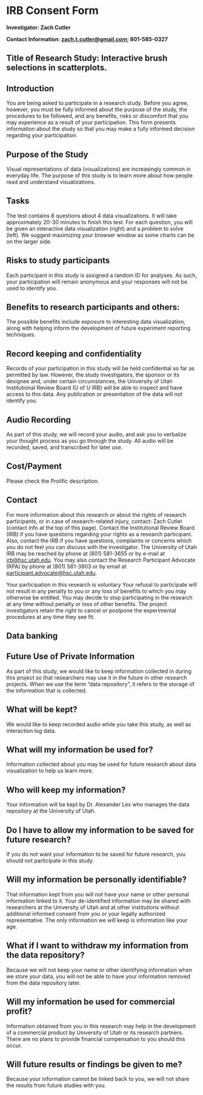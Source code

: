 # IRB Consent Form

 **Investigator: Zach Cutler**

 **Contact Information: zach.t.cutler@gmail.com; 801-585-0327**

## Title of Research Study: Interactive brush selections in scatterplots.
## Introduction
You are being asked to participate in a research study. Before you
              agree, however, you must be fully informed about the purpose of
              the study, the procedures to be followed, and any benefits, risks
              or discomfort that you may experience as a result of your
              participation. This form presents information about the study so
              that you may make a fully informed decision regarding your
              participation.

## Purpose of the Study
Visual representations of data (visualizations) are increasingly
common in everyday life. The purpose of this study is to learn
more about how people read and understand visualizations.

## Tasks
The test contains 8 questions about 4 data
visualizations. 
It will take approximately 20-30 minutes to finish this
test. 
For each question, you will be given an interactive data
visualization (right) and a problem to solve (left). 
We suggest maximizing your browser window as some charts can be on the larger side.

## Risks to study participants
Each participant in this study is assigned a random ID for analyses. As such,
your participation will remain anonymous and your responses will
not be used to identify you.

## Benefits to research participants and others:
The possible benefits include exposure to interesting data
visualization, along with helping inform the
development of future experiment reporting techniques.

## Record keeping and confidentiality
Records of your participation in this study will be held
confidential so far as permitted by law. However, the study
investigators, the sponsor or its designee and, under certain
circumstances, the University of Utah Institutional
Review Board (U of U IRB) will be able to inspect and have access to
this data. Any publication or presentation of the data will not
identify you.

## Audio Recording

As part of this study, we will record your audio, and ask you to verbalize your thought process as you go through the study. All audio will be recorded, saved, and transcribed for later use. 

## Cost/Payment
Please check the Prolific description.

## Contact
For more information about this research or about the rights of
research participants, or in case of research-related injury,
contact:  Zach Cutler (contact info at the top of this page). Contact the Institutional Review Board (IRB)
if you have questions regarding your rights as a research participant. 
Also, contact the IRB if you have questions, complaints or concerns which you do not feel you can discuss with the investigator. 
The University of Utah IRB may be reached by phone at (801) 581-3655 or by e-mail at irb@hsc.utah.edu. 
You may also contact the Research Participant Advocate (RPA) by phone at (801) 581-3803 or by email at participant.advocate@hsc.utah.edu.

Your participation in this research is voluntary
Your refusal to participate will not result in any penalty to you
or any loss of benefits to which you may otherwise be entitled.
You may decide to stop participating in the research at any time
without penalty or loss of other benefits. The project
investigators retain the right to cancel or postpone the
experimental procedures at any time they see fit.


## Data banking 

## Future Use of Private Information

As part of this study, we would like to keep information collected in during this project so that researchers may use it in the future in other research projects. When we use the term “data repository”, it refers to the storage of the information that is collected.

## What will be kept? 

We would like to keep recorded audio while you take this study, as well as interaction log data.

## What will my information be used for?

Information collected about you may be used for future research about data visualization to help us learn more.

## Who will keep my information?

Your information will be kept by Dr. Alexander Lex who manages the data repository at the University of Utah.

## Do I have to allow my information to be saved for future research?

If you do not want your information to be saved for future research, you should not participate in this study.

## Will my information be personally identifiable?

That information kept from you will not have your name or other personal information linked to it.  Your de-identified information may be shared with researchers at the University of Utah and at other institutions without additional informed consent from you or your legally authorized representative. The only information we will keep is information like your age. 

## What if I want to withdraw my information from the data repository?

Because we will not keep your name or other identifying information when we store your data, you will not be able to have your information removed from the data repository later. 

## Will my information be used for commercial profit? 

Information obtained from you in this research may help in the development of a commercial product by University of Utah or its research partners.  There are no plans to provide financial compensation to you should this occur.

## Will future results or findings be given to me?

Because your information cannot be linked back to you, we will not share the results from future studies with you.
